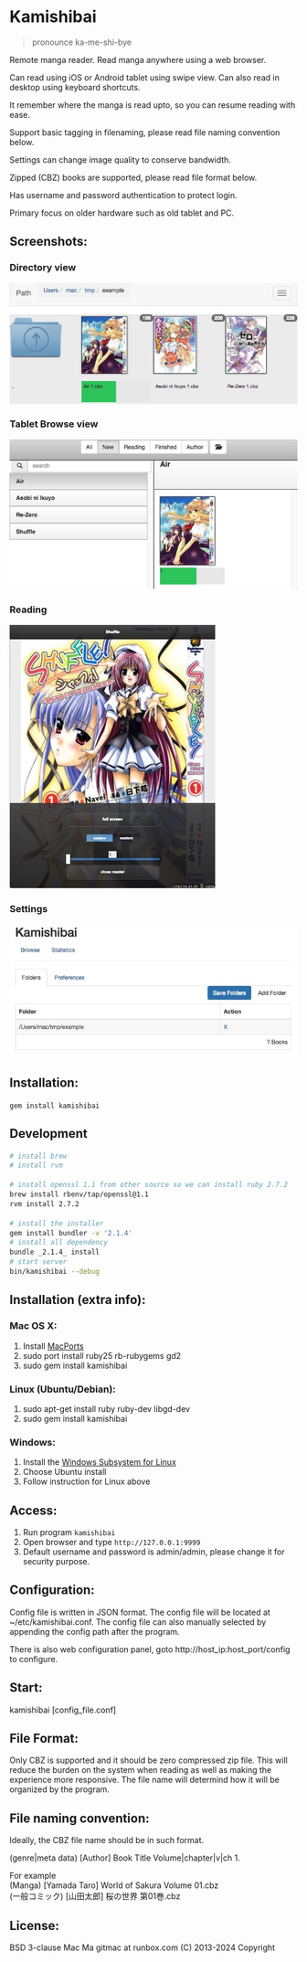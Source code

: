 # Kamishibai
> pronounce ka-me-shi-bye

Remote manga reader. Read manga anywhere using a web browser.  

Can read using iOS or Android tablet using swipe view. Can also read in desktop using keyboard shortcuts.

It remember where the manga is read upto, so you can resume reading with ease.

Support basic tagging in filenaming, please read file naming convention below. 

Settings can change image quality to conserve bandwidth.  

Zipped (CBZ) books are supported, please read file format below.  

Has username and password authentication to protect login.

Primary focus on older hardware such as old tablet and PC.

## Screenshots:
  
### Directory view  
![Directory view](/images/view_dir.jpg)

### Tablet Browse view  
![Tablet Browse view](/images/view_browse.jpg)

### Reading  
![Reading](/images/reading.jpg)

### Settings  
![Settings](/images/settings.jpg)

## Installation:
`gem install kamishibai`

  
## Development
```bash
# install brew
# install rvm

# install openssl 1.1 from other source so we can install ruby 2.7.2
brew install rbenv/tap/openssl@1.1
rvm install 2.7.2

# install the installer
gem install bundler -v '2.1.4'
# install all dependency
bundle _2.1.4_ install
# start server
bin/kamishibai --debug
```

## Installation (extra info):

### Mac OS X:  
1. Install [MacPorts](http://www.macports.org/)  
2. sudo port install ruby25 rb-rubygems gd2  
3. sudo gem install kamishibai
  
### Linux (Ubuntu/Debian):  
1. sudo apt-get install ruby ruby-dev libgd-dev
2. sudo gem install kamishibai

### Windows:
1. Install the [Windows Subsystem for Linux](https://docs.microsoft.com/en-us/windows/wsl/install-win10)
2. Choose Ubuntu install
3. Follow instruction for Linux above

## Access:
1. Run program   `kamishibai`
2. Open browser and type  `http://127.0.0.1:9999`  
3. Default username and password is admin/admin, please change it for security purpose.

## Configuration:
Config file is written in JSON format. The config file will be located at ~/etc/kamishibai.conf. The config file can also manually selected by appending the config path after the program.  

There is also web configuration panel, goto http://host_ip:host_port/config to configure.


  
## Start:  
kamishibai [config_file.conf]
  
## File Format:
Only CBZ is supported and it should be zero compressed zip file. This will reduce the burden on the system when reading as well as making the experience more responsive. The file name will determind how it will be organized by the program.

## File naming convention:
Ideally, the CBZ file name should be in such format.  
  
(genre|meta data) [Author] Book Title Volume|chapter|v|ch 1.  
  
For example  
(Manga) [Yamada Taro] World of Sakura Volume 01.cbz  
(一般コミック) [山田太郎] 桜の世界 第01巻.cbz  
  
  
## License:
BSD 3-clause
Mac Ma gitmac at runbox.com (C) 2013-2024 Copyright

